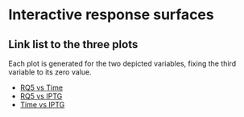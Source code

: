 # Interactive response surfaces

## Link list to the three plots

Each plot is generated for the two depicted variables, fixing the third variable to its zero value.

* [RQ5 vs Time](https://ferbracalente.github.io/E.-coli-coculture/RQ5vsTime.html)
* [RQ5 vs IPTG](https://ferbracalente.github.io/E.-coli-coculture/RQ5vsIPTG.html)
* [Time vs IPTG](https://ferbracalente.github.io/E.-coli-coculture/TimevsIPTG.html)
